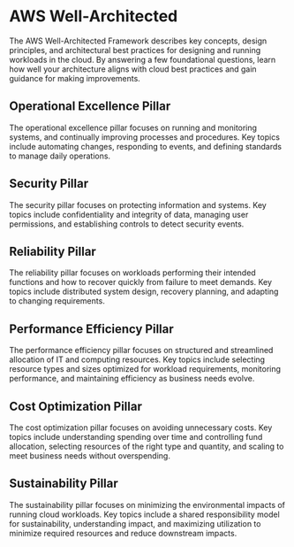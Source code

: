 # AWS Well-Architected

The AWS Well-Architected Framework describes key concepts, design principles, and architectural best practices for designing and running workloads in the cloud. By answering a few foundational questions, learn how well your architecture aligns with cloud best practices and gain guidance for making improvements.

## Operational Excellence Pillar

The operational excellence pillar focuses on running and monitoring systems, and continually improving processes and procedures. Key topics include automating changes, responding to events, and defining standards to manage daily operations.

## Security Pillar

The security pillar focuses on protecting information and systems. Key topics include confidentiality and integrity of data, managing user permissions, and establishing controls to detect security events.

## Reliability Pillar

The reliability pillar focuses on workloads performing their intended functions and how to recover quickly from failure to meet demands. Key topics include distributed system design, recovery planning, and adapting to changing requirements.

## Performance Efficiency Pillar

The performance efficiency pillar focuses on structured and streamlined allocation of IT and computing resources. Key topics include selecting resource types and sizes optimized for workload requirements, monitoring performance, and maintaining efficiency as business needs evolve.

## Cost Optimization Pillar

The cost optimization pillar focuses on avoiding unnecessary costs. Key topics include understanding spending over time and controlling fund allocation, selecting resources of the right type and quantity, and scaling to meet business needs without overspending.

## Sustainability Pillar

The sustainability pillar focuses on minimizing the environmental impacts of running cloud workloads. Key topics include a shared responsibility model for sustainability, understanding impact, and maximizing utilization to minimize required resources and reduce downstream impacts.
